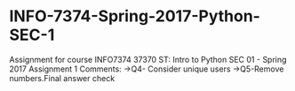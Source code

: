 # INFO-7374-Spring-2017-Python-SEC-1
Assignment for course INFO7374 37370 ST: Intro to Python SEC 01 - Spring 2017
Assignment 1 Comments:
->Q4- Consider unique users
->Q5-Remove numbers.Final answer check
